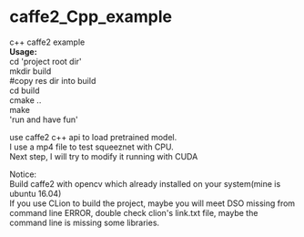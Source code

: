 # caffe2_Cpp_example  
c++ caffe2 example  
**Usage:**  
cd 'project root dir'  
mkdir build  
#copy res dir into build  
cd build  
cmake ..  
make  
'run and have fun'  
  
use caffe2 c++ api to load pretrained model.   
I use a mp4 file to test squeeznet with CPU.  
Next step, I will try to modify it running with CUDA  
  
Notice:  
Build caffe2 with opencv which already installed on your system(mine is ubuntu 16.04)  
If you use CLion to build the project, maybe you will meet DSO missing from command line ERROR, double check clion's link.txt file, maybe the command line is missing some libraries.

